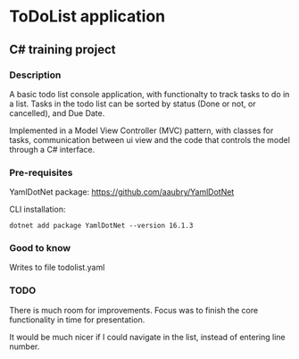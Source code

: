 # ToDoList application
## C# training project

### Description

A basic todo list console application, with functionalty to track tasks to do in a list.
Tasks in the todo list can be sorted by status (Done or not, or cancelled), and Due Date. 

Implemented in a Model View Controller (MVC) pattern, with classes for tasks, communication between
ui view and the code that controls the model through a C# interface.

### Pre-requisites

YamlDotNet package: 
https://github.com/aaubry/YamlDotNet

CLI installation:

```
dotnet add package YamlDotNet --version 16.1.3
```

### Good to know

Writes to file todolist.yaml

### TODO

There is much room for improvements. Focus was to finish the core functionality in time for presentation.

It would be much nicer if I could navigate in the list, instead of entering line number.

